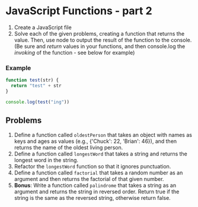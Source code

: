 # JavaScript Functions - part 2

1. Create a JavaScript file
1. Solve each of the given problems, creating a function that returns the value. Then, use node to output the result of the function to the console. (Be sure and _return_ values in your functions, and then console.log the _invoking_ of the function - see below for example)

### Example

```javascript
function test(str) {
  return "test" + str
}

console.log(test("ing"))
```

## Problems

1. Define a function called `oldestPerson` that takes an object with names as keys and ages as values (e.g., {'Chuck': 22, 'Brian': 46}), and then returns the name of the oldest living person.
1. Define a function called `longestWord` that takes a string and returns the longest word in the string.
1. Refactor the `longestWord` function so that it ignores punctuation.
1. Define a function called `factorial` that takes a random number as an argument and then returns the factorial of that given number.
1. **Bonus**: Write a function called `palindrome` that takes a string as an argument and returns the string in reversed order. Return true if the string is the same as the reversed string, otherwise return false.
